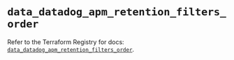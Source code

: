 # `data_datadog_apm_retention_filters_order`

Refer to the Terraform Registry for docs: [`data_datadog_apm_retention_filters_order`](https://registry.terraform.io/providers/datadog/datadog/3.60.1/docs/data-sources/apm_retention_filters_order).
